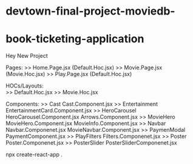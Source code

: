 # devtown-final-project-moviedb-
# book-ticketing-application
Hey New Project


Pages:
    >> Home.Page.jsx (Default.Hoc.jsx)
    >> Movie.Page.jsx (Movie.Hoc.jsx)
    >> Play.Page.jsx (Default.Hoc.jsx)

HOCs/Layouts:    
    >> Default.Hoc.jsx 
    >> Movie.Hoc.jsx

Components:
    >> Cast                 Cast.Component.jsx
    >> Entertainment        EntertainmentCard.Component.jsx
    >> HeroCarousel         HeroCarousel.Component.jsx
                            Arrows.Component.jsx
    >> MovieHero            MovieHero.Component.jsx
                            MovieInfo.Component.jsx
    >> Navbar               Navbar.Componenet.jsx
                            MovieNavbar.Component.jsx
    >> PaymenModal          PaymentComponent.jsx
    >> PlayFilters          Filters.Componenet.jsx
    >> Poster               Poster.Componenet.jsx
    >> PosterSlider         PosterSliderComponenet.jsx

npx create-react-app .